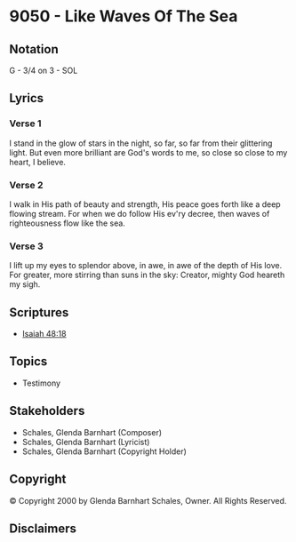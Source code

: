 # 9050 - Like Waves Of The Sea

## Notation

G - 3/4 on 3 - SOL

## Lyrics

### Verse 1

I stand in the glow of stars in the night, so far, so far from their glittering light. But even more brilliant are God's words to me, so close so close to my heart, I believe.

### Verse 2

I walk in His path of beauty and strength, His peace goes forth like a deep flowing stream. For when we do follow His ev'ry decree, then waves of righteousness flow like the sea.

### Verse 3

I lift up my eyes to splendor above, in awe, in awe of the depth of His love. For greater, more stirring than suns in the sky: Creator, mighty God heareth my sigh.


## Scriptures

- [Isaiah 48:18](https://www.biblegateway.com/passage/?search=Isaiah%2048%3A18)

## Topics

- Testimony

## Stakeholders

- Schales, Glenda Barnhart (Composer)
- Schales, Glenda Barnhart (Lyricist)
- Schales, Glenda Barnhart (Copyright Holder)

## Copyright

© Copyright 2000 by Glenda Barnhart Schales, Owner. All Rights Reserved.


## Disclaimers


